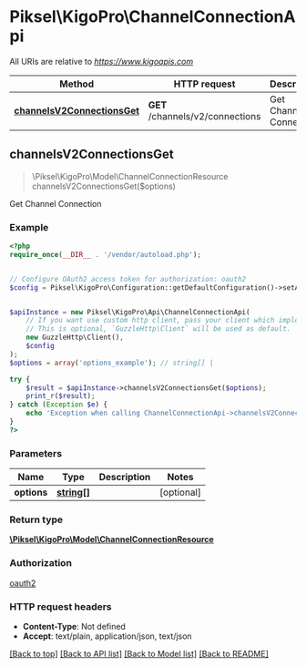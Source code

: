 # Piksel\KigoPro\ChannelConnectionApi

All URIs are relative to *https://www.kigoapis.com*

Method | HTTP request | Description
------------- | ------------- | -------------
[**channelsV2ConnectionsGet**](ChannelConnectionApi.md#channelsV2ConnectionsGet) | **GET** /channels/v2/connections | Get Channel Connection



## channelsV2ConnectionsGet

> \Piksel\KigoPro\Model\ChannelConnectionResource channelsV2ConnectionsGet($options)

Get Channel Connection

### Example

```php
<?php
require_once(__DIR__ . '/vendor/autoload.php');


// Configure OAuth2 access token for authorization: oauth2
$config = Piksel\KigoPro\Configuration::getDefaultConfiguration()->setAccessToken('YOUR_ACCESS_TOKEN');


$apiInstance = new Piksel\KigoPro\Api\ChannelConnectionApi(
    // If you want use custom http client, pass your client which implements `GuzzleHttp\ClientInterface`.
    // This is optional, `GuzzleHttp\Client` will be used as default.
    new GuzzleHttp\Client(),
    $config
);
$options = array('options_example'); // string[] | 

try {
    $result = $apiInstance->channelsV2ConnectionsGet($options);
    print_r($result);
} catch (Exception $e) {
    echo 'Exception when calling ChannelConnectionApi->channelsV2ConnectionsGet: ', $e->getMessage(), PHP_EOL;
}
?>
```

### Parameters


Name | Type | Description  | Notes
------------- | ------------- | ------------- | -------------
 **options** | [**string[]**](../Model/string.md)|  | [optional]

### Return type

[**\Piksel\KigoPro\Model\ChannelConnectionResource**](../Model/ChannelConnectionResource.md)

### Authorization

[oauth2](../../README.md#oauth2)

### HTTP request headers

- **Content-Type**: Not defined
- **Accept**: text/plain, application/json, text/json

[[Back to top]](#) [[Back to API list]](../../README.md#documentation-for-api-endpoints)
[[Back to Model list]](../../README.md#documentation-for-models)
[[Back to README]](../../README.md)

